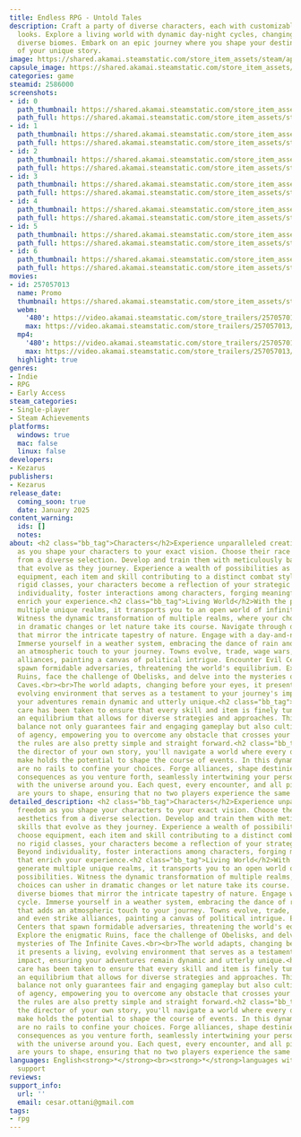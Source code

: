 ```yaml
---
title: Endless RPG - Untold Tales
description: Craft a party of diverse characters, each with customizable skills and
  looks. Explore a living world with dynamic day-night cycles, changing seasons, and
  diverse biomes. Embark on an epic journey where you shape your destiny as the director
  of your unique story.
image: https://shared.akamai.steamstatic.com/store_item_assets/steam/apps/2586000/header.jpg?t=1731355187
capsule_image: https://shared.akamai.steamstatic.com/store_item_assets/steam/apps/2586000/capsule_231x87.jpg?t=1731355187
categories: game
steamid: 2586000
screenshots:
- id: 0
  path_thumbnail: https://shared.akamai.steamstatic.com/store_item_assets/steam/apps/2586000/ss_67e2290228da987b0d983e2f1d73df03c069929c.600x338.jpg?t=1731355187
  path_full: https://shared.akamai.steamstatic.com/store_item_assets/steam/apps/2586000/ss_67e2290228da987b0d983e2f1d73df03c069929c.1920x1080.jpg?t=1731355187
- id: 1
  path_thumbnail: https://shared.akamai.steamstatic.com/store_item_assets/steam/apps/2586000/ss_085f350559b51232968671c866ef5d99e26572df.600x338.jpg?t=1731355187
  path_full: https://shared.akamai.steamstatic.com/store_item_assets/steam/apps/2586000/ss_085f350559b51232968671c866ef5d99e26572df.1920x1080.jpg?t=1731355187
- id: 2
  path_thumbnail: https://shared.akamai.steamstatic.com/store_item_assets/steam/apps/2586000/ss_63addf150e91b74561b1c512ac5298dbd5a57376.600x338.jpg?t=1731355187
  path_full: https://shared.akamai.steamstatic.com/store_item_assets/steam/apps/2586000/ss_63addf150e91b74561b1c512ac5298dbd5a57376.1920x1080.jpg?t=1731355187
- id: 3
  path_thumbnail: https://shared.akamai.steamstatic.com/store_item_assets/steam/apps/2586000/ss_f092b2c502b1586ff8968717cfde851607ab7394.600x338.jpg?t=1731355187
  path_full: https://shared.akamai.steamstatic.com/store_item_assets/steam/apps/2586000/ss_f092b2c502b1586ff8968717cfde851607ab7394.1920x1080.jpg?t=1731355187
- id: 4
  path_thumbnail: https://shared.akamai.steamstatic.com/store_item_assets/steam/apps/2586000/ss_c6db5c2a54a0e13ebe6e545eee1f1aa6334a1a0c.600x338.jpg?t=1731355187
  path_full: https://shared.akamai.steamstatic.com/store_item_assets/steam/apps/2586000/ss_c6db5c2a54a0e13ebe6e545eee1f1aa6334a1a0c.1920x1080.jpg?t=1731355187
- id: 5
  path_thumbnail: https://shared.akamai.steamstatic.com/store_item_assets/steam/apps/2586000/ss_a117d250471a24d1da0ee10334c68b9991ccff27.600x338.jpg?t=1731355187
  path_full: https://shared.akamai.steamstatic.com/store_item_assets/steam/apps/2586000/ss_a117d250471a24d1da0ee10334c68b9991ccff27.1920x1080.jpg?t=1731355187
- id: 6
  path_thumbnail: https://shared.akamai.steamstatic.com/store_item_assets/steam/apps/2586000/ss_fd20771a158a71398a61ece2030583eff794b660.600x338.jpg?t=1731355187
  path_full: https://shared.akamai.steamstatic.com/store_item_assets/steam/apps/2586000/ss_fd20771a158a71398a61ece2030583eff794b660.1920x1080.jpg?t=1731355187
movies:
- id: 257057013
  name: Promo
  thumbnail: https://shared.akamai.steamstatic.com/store_item_assets/steam/apps/257057013/movie.293x165.jpg?t=1726858638
  webm:
    '480': https://video.akamai.steamstatic.com/store_trailers/257057013/movie480_vp9.webm?t=1726858638
    max: https://video.akamai.steamstatic.com/store_trailers/257057013/movie_max_vp9.webm?t=1726858638
  mp4:
    '480': https://video.akamai.steamstatic.com/store_trailers/257057013/movie480.mp4?t=1726858638
    max: https://video.akamai.steamstatic.com/store_trailers/257057013/movie_max.mp4?t=1726858638
  highlight: true
genres:
- Indie
- RPG
- Early Access
steam_categories:
- Single-player
- Steam Achievements
platforms:
  windows: true
  mac: false
  linux: false
developers:
- Kezarus
publishers:
- Kezarus
release_date:
  coming_soon: true
  date: January 2025
content_warning:
  ids: []
  notes:
about: <h2 class="bb_tag">Characters</h2>Experience unparalleled creative freedom
  as you shape your characters to your exact vision. Choose their race and aesthetics
  from a diverse selection. Develop and train them with meticulously balanced skills
  that evolve as they journey. Experience a wealth of possibilities as you choose
  equipment, each item and skill contributing to a distinct combat style. With no
  rigid classes, your characters become a reflection of your strategic vision. Beyond
  individuality, foster interactions among characters, forging meaningful bonds that
  enrich your experience.<h2 class="bb_tag">Living World</h2>With the power to generate
  multiple unique realms, it transports you to an open world of infinite possibilities.
  Witness the dynamic transformation of multiple realms, where your choices can usher
  in dramatic changes or let nature take its course. Navigate through diverse biomes
  that mirror the intricate tapestry of nature. Engage with a day-and-night cycle.
  Immerse yourself in a weather system, embracing the dance of rain and fog that adds
  an atmospheric touch to your journey. Towns evolve, trade, wage wars, and even strike
  alliances, painting a canvas of political intrigue. Encounter Evil Centers that
  spawn formidable adversaries, threatening the world's equilibrium. Explore the enigmatic
  Ruins, face the challenge of Obelisks, and delve into the mysteries of The Infinite
  Caves.<br><br>The world adapts, changing before your eyes, it presents a living,
  evolving environment that serves as a testament to your journey's impact, ensuring
  your adventures remain dynamic and utterly unique.<h2 class="bb_tag">Rules</h2>Meticulous
  care has been taken to ensure that every skill and item is finely tuned, creating
  an equilibrium that allows for diverse strategies and approaches. This meticulous
  balance not only guarantees fair and engaging gameplay but also cultivates a sense
  of agency, empowering you to overcome any obstacle that crosses your path. And yet
  the rules are also pretty simple and straight forward.<h2 class="bb_tag">Agency</h2>As
  the director of your own story, you'll navigate a world where every decision you
  make holds the potential to shape the course of events. In this dynamic realm, there
  are no rails to confine your choices. Forge alliances, shape destinies, and embrace
  consequences as you venture forth, seamlessly intertwining your personal narrative
  with the universe around you. Each quest, every encounter, and all pivotal moments
  are yours to shape, ensuring that no two players experience the same journey.
detailed_description: <h2 class="bb_tag">Characters</h2>Experience unparalleled creative
  freedom as you shape your characters to your exact vision. Choose their race and
  aesthetics from a diverse selection. Develop and train them with meticulously balanced
  skills that evolve as they journey. Experience a wealth of possibilities as you
  choose equipment, each item and skill contributing to a distinct combat style. With
  no rigid classes, your characters become a reflection of your strategic vision.
  Beyond individuality, foster interactions among characters, forging meaningful bonds
  that enrich your experience.<h2 class="bb_tag">Living World</h2>With the power to
  generate multiple unique realms, it transports you to an open world of infinite
  possibilities. Witness the dynamic transformation of multiple realms, where your
  choices can usher in dramatic changes or let nature take its course. Navigate through
  diverse biomes that mirror the intricate tapestry of nature. Engage with a day-and-night
  cycle. Immerse yourself in a weather system, embracing the dance of rain and fog
  that adds an atmospheric touch to your journey. Towns evolve, trade, wage wars,
  and even strike alliances, painting a canvas of political intrigue. Encounter Evil
  Centers that spawn formidable adversaries, threatening the world's equilibrium.
  Explore the enigmatic Ruins, face the challenge of Obelisks, and delve into the
  mysteries of The Infinite Caves.<br><br>The world adapts, changing before your eyes,
  it presents a living, evolving environment that serves as a testament to your journey's
  impact, ensuring your adventures remain dynamic and utterly unique.<h2 class="bb_tag">Rules</h2>Meticulous
  care has been taken to ensure that every skill and item is finely tuned, creating
  an equilibrium that allows for diverse strategies and approaches. This meticulous
  balance not only guarantees fair and engaging gameplay but also cultivates a sense
  of agency, empowering you to overcome any obstacle that crosses your path. And yet
  the rules are also pretty simple and straight forward.<h2 class="bb_tag">Agency</h2>As
  the director of your own story, you'll navigate a world where every decision you
  make holds the potential to shape the course of events. In this dynamic realm, there
  are no rails to confine your choices. Forge alliances, shape destinies, and embrace
  consequences as you venture forth, seamlessly intertwining your personal narrative
  with the universe around you. Each quest, every encounter, and all pivotal moments
  are yours to shape, ensuring that no two players experience the same journey.
languages: English<strong>*</strong><br><strong>*</strong>languages with full audio
  support
reviews:
support_info:
  url: ''
  email: cesar.ottani@gmail.com
tags:
- rpg
---
```

